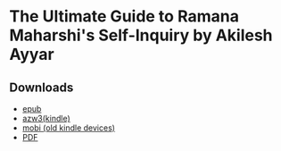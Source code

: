 # The Ultimate Guide to Ramana Maharshi's Self-Inquiry by Akilesh Ayyar 

## Downloads
- [epub](https://github.com/ahtrahddis/self-inquiry/raw/master/The%20Ultimate%20Guide%20to%20Ramana%20Maharshi's%20Self-Inquiry/ebooks/The%20Ultimate%20Guide%20to%20Ramana%20Maharshi's%20Se%20-%20Akilesh%20Ayyar.epub)
- [azw3(kindle)](https://github.com/ahtrahddis/self-inquiry/raw/master/The%20Ultimate%20Guide%20to%20Ramana%20Maharshi's%20Self-Inquiry/ebooks/The%20Ultimate%20Guide%20to%20Ramana%20Maharshi's%20Se%20-%20Akilesh%20Ayyar.azw3)
- [mobi (old kindle devices)](https://github.com/ahtrahddis/self-inquiry/raw/master/The%20Ultimate%20Guide%20to%20Ramana%20Maharshi's%20Self-Inquiry/ebooks/The%20Ultimate%20Guide%20to%20Ramana%20Maharshi's%20Se%20-%20Akilesh%20Ayyar.mobi)
- [PDF](https://github.com/ahtrahddis/self-inquiry/raw/master/The%20Ultimate%20Guide%20to%20Ramana%20Maharshi's%20Self-Inquiry/ebooks/The%20Ultimate%20Guide%20to%20Ramana%20Maharshi's%20Se%20-%20Akilesh%20Ayyar.pdf)

